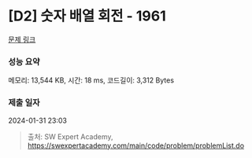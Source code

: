 # [D2] 숫자 배열 회전 - 1961 

[문제 링크](https://swexpertacademy.com/main/code/problem/problemDetail.do?contestProbId=AV5Pq-OKAVYDFAUq) 

### 성능 요약

메모리: 13,544 KB, 시간: 18 ms, 코드길이: 3,312 Bytes

### 제출 일자

2024-01-31 23:03



> 출처: SW Expert Academy, https://swexpertacademy.com/main/code/problem/problemList.do